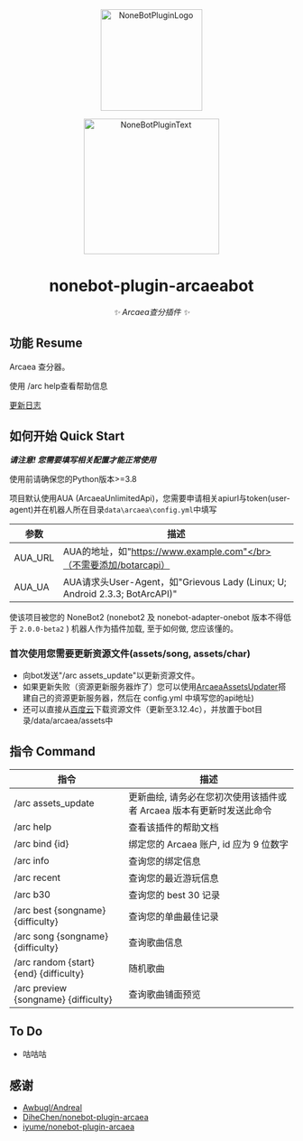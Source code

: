 <div align="center">
  <a href="https://v2.nonebot.dev/store"><img src="https://s2.loli.net/2022/06/16/opBDE8Swad5rU3n.png" width="180" height="180" alt="NoneBotPluginLogo"></a>
  <br>
  <p><img src="https://s2.loli.net/2022/06/16/xsVUGRrkbn1ljTD.png" width="240" alt="NoneBotPluginText"></p>
</div>

<div align="center">

# nonebot-plugin-arcaeabot

_✨ Arcaea查分插件 ✨_
</div>


## 功能 Resume

Arcaea 查分器。

使用 /arc help查看帮助信息

[更新日志](https://github.com/SEAFHMC/nonebot-plugin-arcaeabot/blob/main/CHANGELOG.MD)

## 如何开始 Quick Start

***请注意! 您需要填写相关配置才能正常使用***

使用前请确保您的Python版本>=3.8

项目默认使用AUA (ArcaeaUnlimitedApi)，您需要申请相关apiurl与token(user-agent)并在机器人所在目录`data\arcaea\config.yml`中填写

<div align="center">

| 参数               | 描述                                                         |
| ------------------ | ------------------------------------------------------------ |
| AUA_URL | AUA的地址，如"https://www.example.com"</br>（不需要添加/botarcapi） |
| AUA_UA | AUA请求头User-Agent，如"Grievous Lady (Linux; U; Android 2.3.3; BotArcAPI)" |

</div>

使该项目被您的 NoneBot2 (nonebot2 及 nonebot-adapter-onebot 版本不得低于 `2.0.0-beta2` ) 机器人作为插件加载, 至于如何做, 您应该懂的。

### 首次使用您需要更新资源文件(assets/song, assets/char)

- 向bot发送"/arc assets_update"以更新资源文件。
- 如果更新失败（资源更新服务器炸了）您可以使用[ArcaeaAssetsUpdater](https://github.com/SEAFHMC/ArcaeaAssetsUpdater)搭建自己的资源更新服务器，然后在 config.yml 中填写您的api地址)
- 还可以直接从[百度云](https://pan.baidu.com/s/19tmRj4M3eAov6FB_te6f3A?pwd=7g1b)下载资源文件（更新至3.12.4c），并放置于bot目录/data/arcaea/assets中

## 指令 Command

<div align="center">

| 指令                                        | 描述                                                              |
| ------------------------------------------- | ------------------------------------------------------------      |
| /arc assets_update                          | 更新曲绘, 请务必在您初次使用该插件或者 Arcaea 版本有更新时发送此命令   |
| /arc help                                   | 查看该插件的帮助文档                                                |
| /arc bind {id}                              | 绑定您的 Arcaea 账户, id 应为 9 位数字                              |
| /arc info                                   | 查询您的绑定信息                                                   |
| /arc recent                                 | 查询您的最近游玩信息                                               |
| /arc b30                                    | 查询您的 best 30 记录                                              |
| /arc best {songname} {difficulty}           | 查询您的单曲最佳记录                                               |
| /arc song {songname} {difficulty}           | 查询歌曲信息                                                       |
| /arc random {start} {end} {difficulty}      | 随机歌曲                                                          |
| /arc preview {songname} {difficulty}         | 查询歌曲铺面预览                                                          |

</div>
  
## To Do
- 咕咕咕

## 感谢

- [Awbugl/Andreal](https://github.com/Awbugl/Andreal)
- [DiheChen/nonebot-plugin-arcaea](https://github.com/DiheChen/nonebot-plugin-arcaea)
- [iyume/nonebot-plugin-arcaea](https://github.com/iyume/nonebot-plugin-arcaea)
